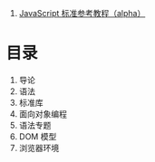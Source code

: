 1. [JavaScript 标准参考教程（alpha）](https://javascript.ruanyifeng.com/)

# 目录
1. 导论
2. 语法
3. 标准库
4. 面向对象编程
5. 语法专题
6. DOM 模型
7. 浏览器环境

